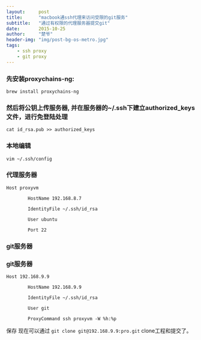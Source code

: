 ```yaml
---
layout:     post
title:      "macbook通ssh代理来访问受限的git服务"
subtitle:   "通过有权限的代理服务器提交git"
date:       2015-10-25
author:     "楚爷"
header-img: "img/post-bg-os-metro.jpg"
tags:
    - ssh proxy
    - git proxy
---
```



### 先安装proxychains-ng: ###

`brew install proxychains-ng`

### 然后将公钥上传服务器, 并在服务器的~/.ssh下建立authorized_keys文件，进行免登陆处理 ###

`cat id_rsa.pub >> authorized_keys`

### 本地编辑 ###


`vim ~/.ssh/config`

### 代理服务器 ###

```
Host proxyvm

        HostName 192.168.8.7

        IdentityFile ~/.ssh/id_rsa

        User ubuntu

        Port 22
```

### git服务器 ###
### git服务器 ###


```
Host 192.168.9.9

        HostName 192.168.9.9

        IdentityFile ~/.ssh/id_rsa

        User git

        ProxyCommand ssh proxyvm -W %h:%p
```

保存
现在可以通过
`git clone git@192.168.9.9:pro.git`
clone工程和提交了。
